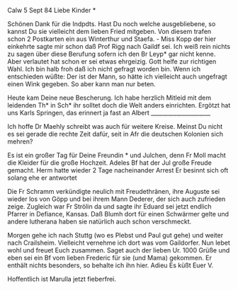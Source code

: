  Calw 5 Sept 84
Liebe Kinder <Marie>*

Schönen Dank für die Indpdts. Hast Du noch welche ausgebliebene, so kannst Du sie vielleicht dem lieben Fried mitgeben. Von diesem trafen schon 2 Postkarten ein aus Winterthur und Staefa. - Miss Kopp der hier einkehrte sagte mir schon daß Prof Rigg nach Gaildf sei. Ich weiß rein nichts zu sagen über diese Berufung sofern ich den Br Leyp<old>* gar nicht kenne. Aber verlautet hat schon er sei etwas ehrgeizig. Gott helfe zur richtigen Wahl. Ich bin halb froh daß ich nicht gefragt worden bin. Wenn ich entschieden wüßte: Der ist der Mann, so hätte ich vielleicht auch ungefragt einen Wink gegeben. So aber kann man nur beten.

Heute kam Deine neue Bescherung. Ich habe herzlich Mitleid mit dem leidenden Th<eodor>* in Sch<opfheim>* ihr solltet doch die Welt anders einrichten. Ergötzt hat uns Karls Springen, das erinnert ja fast an Albert _____________________

Ich hoffe Dr Maehly schreibt was auch für weitere Kreise. Meinst Du nicht es sei gerade die rechte Zeit dafür, seit in Afr die deutschen Kolonien sich mehren?

Es ist ein großer Tag für Deine Freundin <Elise>* und Julchen, denn Fr Moll macht die Kleider für die große Hochzeit. Adeles Bf hat der Jul große Freude gemacht. Herm hatte wieder 2 Tage nacheinander Arrest Er besinnt sich oft solang ehe er antwortet

Die Fr Schramm verkündigte neulich mit Freudethränen, ihre Auguste sei wieder los von Göpp und bei ihrem Mann Dederer, der sich auch zufrieden zeige. Zugleich war Fr Strölin da und sagte ihr Eduard sei jetzt endlich Pfarrer in Defiance, Kansas. Daß Blumh dort für einen Schwärmer gelte und andere lutherana haben sie natürlich auch schon verschmeckt.

Morgen gehe ich nach Stuttg (wo es Plebst und Paul gut gehe) und weiter nach Crailsheim. Vielleicht vernehme ich dort was vom Gaildorfer. 
Nun lebet wohl und freuet Euch zusammen. Saget auch der lieben Ur. 1000 Grüße und eben sei ein Bf vom lieben Frederic für sie (und Mama) gekommen. Er enthält nichts besonders, so behalte ich ihn hier. Adieu
 Es küßt Euer V.

Hoffentlich ist Marulla jetzt fieberfrei.
